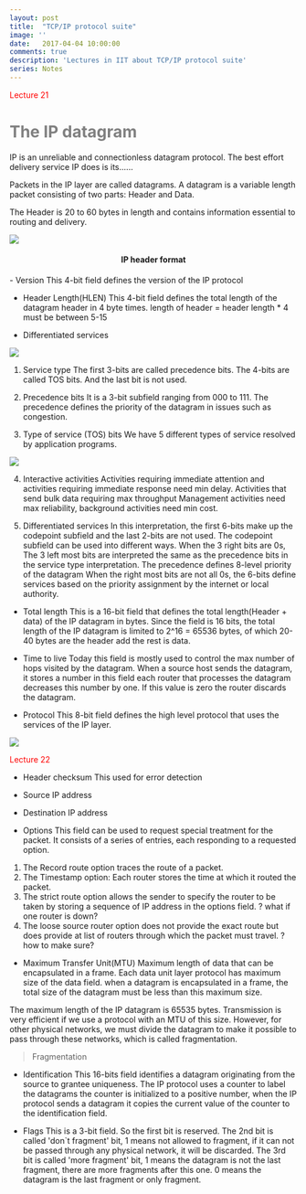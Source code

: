 ```yaml
---
layout: post
title:  "TCP/IP protocol suite"
image: ''
date:   2017-04-04 10:00:00
comments: true
description: 'Lectures in IIT about TCP/IP protocol suite'
series: Notes
---
```


<p style="color:red">Lecture 21</p>

<h1 style="color:grey">The IP datagram</h1>

IP is an unreliable and connectionless datagram protocol. The best effort delivery service IP does is its......

Packets in the IP layer are called datagrams. A datagram is a variable length packet consisting of two parts: Header and Data. 

The Header is 20 to 60 bytes in length and contains information essential to routing and delivery.

<img src="Figure8.2">

<h4 style="text-align:center">IP header format</h4>
- Version
This 4-bit field defines the version of the IP protocol

- Header Length(HLEN)
This 4-bit field defines the total length of the datagram header in 4 byte times.
length of header = header length * 4
must be between 5-15

- Differentiated services

<img src="Figure8.3">

1. Service type The first 3-bits are called precedence bits. The 4-bits are called TOS bits. And the last bit is not used.

2. Precedence bits
It is a 3-bit subfield ranging from 000 to 111. The precedence defines the priority of the datagram in issues such as congestion.

3. Type of service (TOS) bits
We have 5 different types of service resolved by application programs.

<img src="Table8.1">

4. Interactive activities
Activities requiring immediate attention and activities requiring immediate response need min delay.
Activities that send bulk data requiring max throughput
Management activities need max reliability, background activities need min cost.

5. Differentiated services
In this interpretation, the first 6-bits make up the codepoint subfield and the last 2-bits are not used.
The codepoint subfield can be used into different ways.
When the 3 right bits are 0s, The 3 left most bits are interpreted the same as the precedence bits in the service type interpretation. The precedence defines 8-level priority of the datagram
When the right most bits are not all 0s, the 6-bits define services based on the priority assignment by the internet or local authority.

- Total length
This is a 16-bit field that defines the total length(Header + data) of the IP datagram in bytes. Since the field is 16 bits, the total length of the IP datagram is limited to 2^16 =  65536 bytes, of which 20-40 bytes are the header add the rest is data.

- Time to live
Today this field is mostly used to control the max number of hops visited by the datagram. When a source host sends the datagram, it stores a number in this field each router that processes the datagram decreases this number by one. If this value is zero the router discards the datagram.

- Protocol 
This 8-bit field defines the high level protocol that uses the services of the IP layer.

<img src="Table8.4">

<p style="color:red">Lecture 22</p>

- Header checksum
This used for error detection

- Source IP address
- Destination IP address

- Options
This field can be used to request special treatment for the packet. It consists of a series of entries, each responding to a requested option.
1. The Record route option traces the route of a packet.
2. The Timestamp option: Each router stores the time at which it routed the packet.
3. The strict route option allows the sender to specify the router to be taken by storing a sequence of IP address in the options field. ? what if one router is down? 
4. The loose source router option does not provide the exact route but does provide at list of routers through which the packet must travel. ? how to make sure?

- Maximum Transfer Unit(MTU)
Maximum length of data that can be encapsulated in a frame.
Each data unit layer protocol has maximum size of the data field. when a datagram is encapsulated in a frame, the total size of the datagram must be less than this maximum size.

The maximum length of the IP datagram is 65535 bytes. Transmission is very efficient if we use a protocol with an MTU of this size. However, for other physical networks, we must divide the datagram to make it possible to pass through these networks, which is called fragmentation.


> Fragmentation
- Identification
This 16-bits field identifies a datagram originating from the source to grantee uniqueness. The IP protocol uses a counter to label the datagrams the counter is initialized to a positive number, when the IP protocol sends a datagram it copies the current value of the counter to the identification field.

- Flags
This is a 3-bit field. So the first bit is reserved.
The 2nd bit is called 'don`t fragment' bit, 1 means not allowed to fragment, if it can not be passed through any physical network, it will be discarded.
The 3rd bit is called 'more fragment' bit, 1 means the datagram is not the last fragment, there are more fragments after this one. 0 means the datagram is the last fragment or only fragment.


